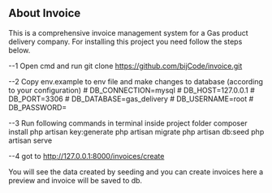 
## About Invoice
This is a comprehensive invoice management system for a Gas product 
delivery company.
For installing this project you need follow the steps below.


--1 Open cmd and run 
   git clone https://github.com/bijCode/invoice.git

--2 Copy env.example to env file and make changes to database (according to your configuration)
    # DB_CONNECTION=mysql
    # DB_HOST=127.0.0.1
    # DB_PORT=3306
    # DB_DATABASE=gas_delivery
    # DB_USERNAME=root
    # DB_PASSWORD=

--3 Run following commands in terminal inside project folder
    composer install
    php artisan key:generate
    php artisan migrate
    php artisan db:seed
    php artisan serve

--4 got to http://127.0.0.1:8000/invoices/create


You will see the data created by seeding and you can create invoices here a preview and invoice will be saved to db.


